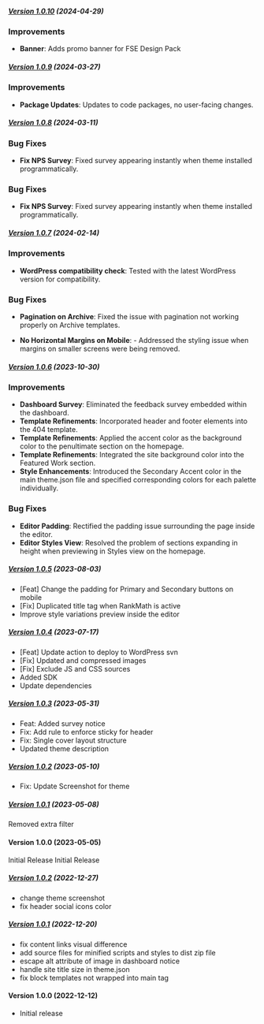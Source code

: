 ##### [Version 1.0.10](https://github.com/Codeinwp/neve-fse/compare/v1.0.9...v1.0.10) (2024-04-29)

### Improvements

- **Banner**: Adds promo banner for FSE Design Pack

##### [Version 1.0.9](https://github.com/Codeinwp/neve-fse/compare/v1.0.8...v1.0.9) (2024-03-27)

### Improvements

- **Package Updates**: Updates to code packages, no user-facing changes.

##### [Version 1.0.8](https://github.com/Codeinwp/neve-fse/compare/v1.0.7...v1.0.8) (2024-03-11)

### Bug Fixes

- **Fix NPS Survey**: Fixed survey appearing instantly when theme installed programmatically.
### Bug Fixes

- **Fix NPS Survey**: Fixed survey appearing instantly when theme installed programmatically.

##### [Version 1.0.7](https://github.com/Codeinwp/neve-fse/compare/v1.0.6...v1.0.7) (2024-02-14)

### Improvements

- **WordPress compatibility check**: Tested with the latest WordPress version for compatibility.

### Bug Fixes

- **Pagination on Archive**: Fixed the issue with pagination not working properly on Archive templates.

- **No Horizontal Margins on Mobile**: - Addressed the styling issue when margins on smaller screens were being removed.

##### [Version 1.0.6](https://github.com/Codeinwp/neve-fse/compare/v1.0.5...v1.0.6) (2023-10-30)

### Improvements
- **Dashboard Survey**: Eliminated the feedback survey embedded within the dashboard.
- **Template Refinements**: Incorporated header and footer elements into the 404 template.
- **Template Refinements**: Applied the accent color as the background color to the penultimate section on the homepage.
- **Template Refinements**: Integrated the site background color into the Featured Work section.
- **Style Enhancements**: Introduced the Secondary Accent color in the main theme.json file and specified corresponding colors for each palette individually.

### Bug Fixes
- **Editor Padding**: Rectified the padding issue surrounding the page inside the editor.
- **Editor Styles View**: Resolved the problem of sections expanding in height when previewing in Styles view on the homepage.

##### [Version 1.0.5](https://github.com/Codeinwp/neve-fse/compare/v1.0.4...v1.0.5) (2023-08-03)

- [Feat] Change the padding for Primary and Secondary buttons on mobile
- [Fix] Duplicated title tag when RankMath is active
- Improve style variations preview inside the editor

##### [Version 1.0.4](https://github.com/Codeinwp/neve-fse/compare/v1.0.3...v1.0.4) (2023-07-17)

- [Feat] Update action to deploy to WordPress svn
- [Fix] Updated and compressed images
- [Fix] Exclude JS and CSS sources
- Added SDK
- Update dependencies

##### [Version 1.0.3](https://github.com/Codeinwp/neve-fse/compare/v1.0.2...v1.0.3) (2023-05-31)

- Feat: Added survey notice
- Fix: Add rule to enforce sticky for header
- Fix: Single cover layout structure
- Updated theme description

##### [Version 1.0.2](https://github.com/Codeinwp/neve-fse/compare/v1.0.1...v1.0.2) (2023-05-10)

- Fix: Update Screenshot for theme

##### [Version 1.0.1](https://github.com/Codeinwp/neve-fse/compare/v1.0.0...v1.0.1) (2023-05-08)

Removed extra filter

####   Version 1.0.0 (2023-05-05)

Initial Release
Initial Release

##### [Version 1.0.2](https://github.com/Codeinwp/neve-fse/compare/v1.0.1...v1.0.2) (2022-12-27)

- change theme screenshot
- fix header social icons color

##### [Version 1.0.1](https://github.com/Codeinwp/neve-fse/compare/v1.0.0...v1.0.1) (2022-12-20)

* fix content links visual difference
* add source files for minified scripts and styles to dist zip file
* escape alt attribute of image in dashboard notice
* handle site title size in theme.json
* fix block templates not wrapped into main tag

####   Version 1.0.0 (2022-12-12)

- Initial release
